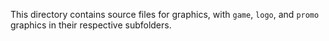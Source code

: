 This directory contains source files for graphics, with `game`, `logo`, and `promo` graphics in their respective subfolders.
